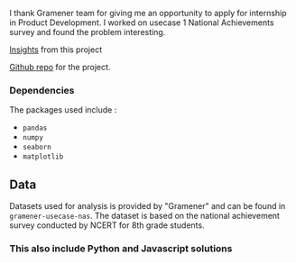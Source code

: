 I thank Gramener team for giving me an opportunity to apply for internship in Product Development.
I worked on usecase 1 National Achievements survey and found the problem interesting. 


[Insights](https://s3.ap-south-1.amazonaws.com/interngramener/webbbb.html)  from this project

[Github repo](https://github.com/venkatakrishnareddymallu/Gramener_Intern) for the project.

### Dependencies
The packages used include :
* `pandas`
* `numpy`
* `seaborn`
* `matplotlib`


## Data
Datasets used for analysis is provided by "Gramener" and can be found in `gramener-usecase-nas`. The dataset is based on the national achievement survey conducted by NCERT for 8th grade students.

### This also include Python and Javascript solutions
